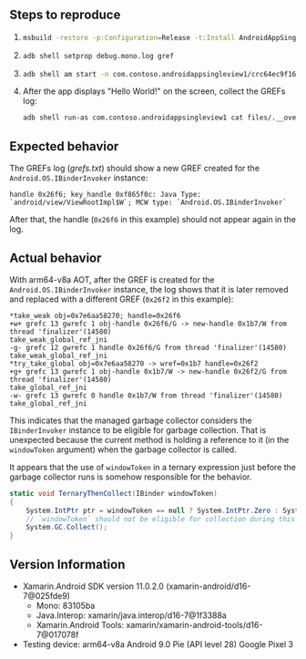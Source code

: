 ## Steps to reproduce

 1. ```sh
    msbuild -restore -p:Configuration=Release -t:Install AndroidAppSingleView1/AndroidAppSingleView1.csproj
    ```
 2. ```sh
    adb shell setprop debug.mono.log gref
    ```
 3. ```sh
    adb shell am start -n com.contoso.androidappsingleview1/crc64ec9f16653b78c539.MainActivity
    ```
 4. After the app displays "Hello World!" on the screen, collect the GREFs log:

    ```sh
    adb shell run-as com.contoso.androidappsingleview1 cat files/.__override__/grefs.txt > grefs.txt
    ```

## Expected behavior

The GREFs log (_grefs.txt_) should show a new GREF created for the `Android.OS.IBinderInvoker` instance:

```
handle 0x26f6; key_handle 0xf865f0c: Java Type: `android/view/ViewRootImpl$W`; MCW type: `Android.OS.IBinderInvoker`
```

After that, the handle (`0x26f6` in this example) should not appear again in the log.

## Actual behavior

With arm64-v8a AOT, after the GREF is created for the `Android.OS.IBinderInvoker` instance, the log shows that it is later removed and replaced with a different GREF (`0x26f2` in this example):

```
*take_weak obj=0x7e6aa58270; handle=0x26f6
+w+ grefc 13 gwrefc 1 obj-handle 0x26f6/G -> new-handle 0x1b7/W from thread 'finalizer'(14580)
take_weak_global_ref_jni
-g- grefc 12 gwrefc 1 handle 0x26f6/G from thread 'finalizer'(14580)
take_weak_global_ref_jni
*try_take_global obj=0x7e6aa58270 -> wref=0x1b7 handle=0x26f2
+g+ grefc 13 gwrefc 1 obj-handle 0x1b7/W -> new-handle 0x26f2/G from thread 'finalizer'(14580)
take_global_ref_jni
-w- grefc 13 gwrefc 0 handle 0x1b7/W from thread 'finalizer'(14580)
take_global_ref_jni
```

This indicates that the managed garbage collector considers the `IBinderInvoker` instance to be eligible for garbage collection. That is unexpected because the current method is holding a reference to it (in the `windowToken` argument) when the garbage collector is called.

It appears that the use of `windowToken` in a ternary expression just before the garbage collector runs is somehow responsible for the behavior.

```csharp
static void TernaryThenCollect(IBinder windowToken)
{
    System.IntPtr ptr = windowToken == null ? System.IntPtr.Zero : System.IntPtr.Zero;
    // `windowToken` should not be eligible for collection during this GC, but it is.
    System.GC.Collect();
}
```

## Version Information

  * Xamarin.Android SDK version 11.0.2.0 (xamarin-android/d16-7@025fde9)
      * Mono: 83105ba
      * Java.Interop: xamarin/java.interop/d16-7@1f3388a
      * Xamarin.Android Tools: xamarin/xamarin-android-tools/d16-7@017078f
  * Testing device: arm64-v8a Android 9.0 Pie (API level 28) Google Pixel 3
